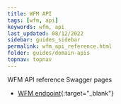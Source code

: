 ```yaml
---
title: WFM API
tags: [wfm, api]
keywords: wfm, api
last_updated: 08/12/2022
sidebar: guides_sidebar
permalink: wfm_api_reference.html
folder: guides/domain-apis
topnav: topnav
---
```


WFM API reference
Swagger pages
- [WFM endpoint](https://vr-api-integration.github.io/youforce-api-Swagger-ui/WFM.html){:target="\_blank"}
